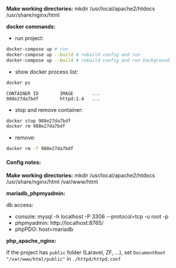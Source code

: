 **Make working directories:**
mkdir /usr/local/apache2/htdocs /usr/share/nginx/html


**docker commands:**
- run project:
```bash
docker-compose up # run
docker-compose up --build # rebuild config and run
docker-compose up --build # rebuild config and run background
```
- show docker process list:
 ```bash
docker ps
```
```
CONTAINER ID        IMAGE       ...
988e27da7bdf        httpd:2.4   ...
```

- stop and remove container:
```bash
docker stop 988e27da7bdf
docker rm 988e27da7bdf
```

- remove:
```bash
docker rm -f 988e27da7bdf
```

#### Config notes:

**Make working directories:**
mkdir /usr/local/apache2/htdocs /usr/share/nginx/html /var/www/html

**mariadb_phpmyadmin:**

db access: 
- console: mysql -h localhost -P 3306 --protocol=tcp -u root -p
- phpmyadmin: http://localhost:8765/
- phpPDO: host=mariadb

**php_apache_nginx:**

If the project has `public` folder (Laravel, ZF, ...), set `DocumentRoot "/var/www/html/public"` in `./httpd/httpd.conf`